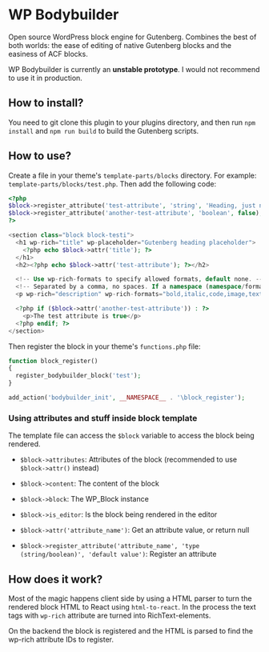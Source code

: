 # WP Bodybuilder

Open source WordPress block engine for Gutenberg. Combines the best of both worlds: the ease of editing of native Gutenberg blocks and the easiness of ACF blocks.

WP Bodybuilder is currently an **unstable prototype**. I would not recommend to use it in production.

## How to install?

You need to git clone this plugin to your plugins directory, and then run `npm install` and `npm run build` to build the Gutenberg scripts.

## How to use?

Create a file in your theme's `template-parts/blocks` directory. For example: `template-parts/blocks/test.php`. Then add the following code:

```php
<?php
$block->register_attribute('test-attribute', 'string', 'Heading, just not rich text');
$block->register_attribute('another-test-attribute', 'boolean', false);
?>

<section class="block block-testi">
  <h1 wp-rich="title" wp-placeholder="Gutenberg heading placeholder">
    <?php echo $block->attr('title'); ?>
  </h1>
  <h2><?php echo $block->attr('test-attribute'); ?></h2>

  <!-- Use wp-rich-formats to specify allowed formats, default none. -->
  <!-- Separated by a comma, no spaces. If a namespace (namespace/format) is not specified, by default using core -->
  <p wp-rich="description" wp-rich-formats="bold,italic,code,image,text-color,link,keyboard"><?php echo $block->attr('description'); ?></p>

  <?php if ($block->attr('another-test-attribute')) : ?>
    <p>The test attribute is true</p>
  <?php endif; ?>
</section>
```

Then register the block in your theme's `functions.php` file:

```php
function block_register()
{
  register_bodybuilder_block('test');
}

add_action('bodybuilder_init', __NAMESPACE__ . '\block_register');
```

### Using attributes and stuff inside block template

The template file can access the `$block` variable to access the block being rendered.

- `$block->attributes`: Attributes of the block (recommended to use `$block->attr()` instead)
- `$block->content`: The content of the block
- `$block->block`: The WP_Block instance
- `$block->is_editor`: Is the block being rendered in the editor

- `$block->attr('attribute_name')`: Get an attribute value, or return null
- `$block->register_attribute('attribute_name', 'type (string/boolean)', 'default value')`: Register an attribute

## How does it work?

Most of the magic happens client side by using a HTML parser to turn the rendered block HTML to React using `html-to-react`.
In the process the text tags with `wp-rich` attribute are turned into RichText-elements.

On the backend the block is registered and the HTML is parsed to find the wp-rich attribute IDs to register.
